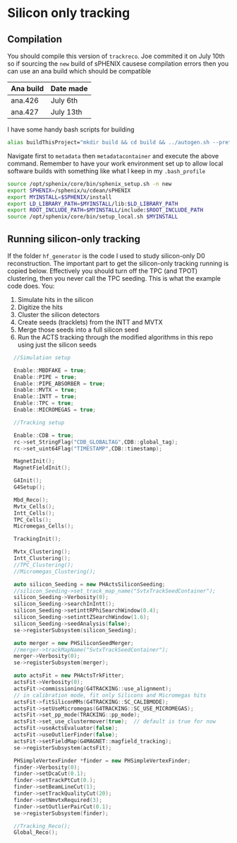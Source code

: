 # Silicon only tracking

## Compilation

You should compile this version of ```trackreco```. Joe commited it on July 10th so if sourcing the ```new``` build of sPHENIX causese compilation errors then you can use an ana build which should be compatible

| Ana build | Date made |
|-----------|-----------|
| ana.426   | July  6th |
| ana.427   | July 13th |

I have some handy bash scripts for building
```bash
alias buildThisProject="mkdir build && cd build && ../autogen.sh --prefix=$MYINSTALL && make && make install && cd ../"
```
Navigate first to `metadata` then `metadatacontainer` and execute the above command. Remember to have your work environment set up to allow local software builds with something like what I keep in my `.bash_profile`
```bash
source /opt/sphenix/core/bin/sphenix_setup.sh -n new
export SPHENIX=/sphenix/u/cdean/sPHENIX
export MYINSTALL=$SPHENIX/install
export LD_LIBRARY_PATH=$MYINSTALL/lib:$LD_LIBRARY_PATH
export ROOT_INCLUDE_PATH=$MYINSTALL/include:$ROOT_INCLUDE_PATH
source /opt/sphenix/core/bin/setup_local.sh $MYINSTALL
```

## Running silicon-only tracking

If the folder ```hf_generator``` is the code I used to study silicon-only D0 reconstruction. The important part to get the silicon-only tracking running is copied below. Effectively you should turn off the TPC (and TPOT) clustering, then you never call the TPC seeding. This is what the example code does. You:

1. Simulate hits in the silicon
2. Digitize the hits
3. Cluster the silicon detectors
4. Create seeds (tracklets) from the INTT and MVTX
5. Merge those seeds into a full silicon seed
6. Run the ACTS tracking through the modified algorithms in this repo using just the silicon seeds

```c++
  //Simulation setup

  Enable::MBDFAKE = true;
  Enable::PIPE = true;
  Enable::PIPE_ABSORBER = true;
  Enable::MVTX = true;
  Enable::INTT = true;
  Enable::TPC = true;
  Enable::MICROMEGAS = true;

  //Tracking setup

  Enable::CDB = true;
  rc->set_StringFlag("CDB_GLOBALTAG",CDB::global_tag);
  rc->set_uint64Flag("TIMESTAMP",CDB::timestamp);

  MagnetInit();
  MagnetFieldInit();

  G4Init();
  G4Setup();

  Mbd_Reco();
  Mvtx_Cells();
  Intt_Cells();
  TPC_Cells();
  Micromegas_Cells();

  TrackingInit();

  Mvtx_Clustering();
  Intt_Clustering();
  //TPC_Clustering();
  //Micromegas_Clustering();

  auto silicon_Seeding = new PHActsSiliconSeeding;
  //silicon_Seeding->set_track_map_name("SvtxTrackSeedContainer");
  silicon_Seeding->Verbosity(0);
  silicon_Seeding->searchInIntt();
  silicon_Seeding->setinttRPhiSearchWindow(0.4);
  silicon_Seeding->setinttZSearchWindow(1.6);
  silicon_Seeding->seedAnalysis(false);
  se->registerSubsystem(silicon_Seeding);

  auto merger = new PHSiliconSeedMerger;
  //merger->trackMapName("SvtxTrackSeedContainer");
  merger->Verbosity(0);
  se->registerSubsystem(merger);

  auto actsFit = new PHActsTrkFitter;
  actsFit->Verbosity(0);
  actsFit->commissioning(G4TRACKING::use_alignment);
  // in calibration mode, fit only Silicons and Micromegas hits
  actsFit->fitSiliconMMs(G4TRACKING::SC_CALIBMODE);
  actsFit->setUseMicromegas(G4TRACKING::SC_USE_MICROMEGAS);
  actsFit->set_pp_mode(TRACKING::pp_mode);
  actsFit->set_use_clustermover(true);  // default is true for now
  actsFit->useActsEvaluator(false);
  actsFit->useOutlierFinder(false);
  actsFit->setFieldMap(G4MAGNET::magfield_tracking);
  se->registerSubsystem(actsFit);

  PHSimpleVertexFinder *finder = new PHSimpleVertexFinder;
  finder->Verbosity(0);
  finder->setDcaCut(0.1);
  finder->setTrackPtCut(0.);
  finder->setBeamLineCut(1);
  finder->setTrackQualityCut(20);
  finder->setNmvtxRequired(3);
  finder->setOutlierPairCut(0.1);
  se->registerSubsystem(finder);

  //Tracking_Reco();
  Global_Reco();
``` 
